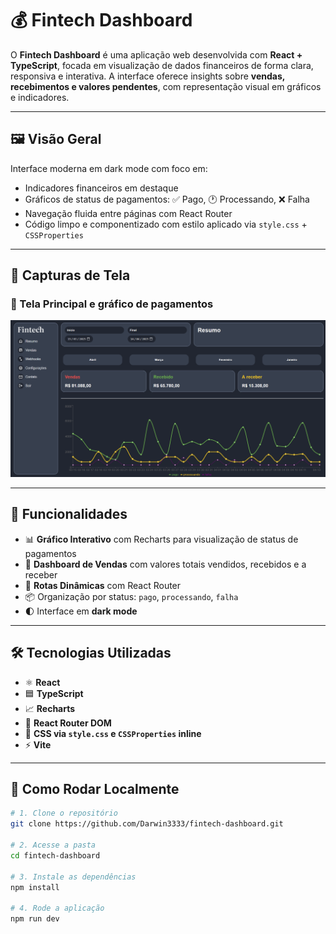 # 💰 Fintech Dashboard

O **Fintech Dashboard** é uma aplicação web desenvolvida com **React + TypeScript**, focada em visualização de dados financeiros de forma clara, responsiva e interativa. A interface oferece insights sobre **vendas, recebimentos e valores pendentes**, com representação visual em gráficos e indicadores.

---

## 🖼️ Visão Geral

Interface moderna em dark mode com foco em:

- Indicadores financeiros em destaque
- Gráficos de status de pagamentos: ✅ Pago, 🕐 Processando, ❌ Falha
- Navegação fluida entre páginas com React Router
- Código limpo e componentizado com estilo aplicado via `style.css` + `CSSProperties`

---

## 📸 Capturas de Tela

### 🧭 Tela Principal e gráfico de pagamentos

![Tela pricipal](/screenshots/resumo.png)

---

## 🚀 Funcionalidades

- 📊 **Gráfico Interativo** com Recharts para visualização de status de pagamentos
- 💼 **Dashboard de Vendas** com valores totais vendidos, recebidos e a receber
- 🔁 **Rotas Dinâmicas** com React Router
- 📦 Organização por status: `pago`, `processando`, `falha`
- 🌓 Interface em **dark mode**

---

## 🛠️ Tecnologias Utilizadas

- ⚛️ **React**
- 🟦 **TypeScript**
- 📈 **Recharts**
- 🧭 **React Router DOM**
- 🎨 **CSS via `style.css` e `CSSProperties` inline**
- ⚡ **Vite**

---

## 🧪 Como Rodar Localmente

```bash
# 1. Clone o repositório
git clone https://github.com/Darwin3333/fintech-dashboard.git

# 2. Acesse a pasta
cd fintech-dashboard

# 3. Instale as dependências
npm install

# 4. Rode a aplicação
npm run dev
```
